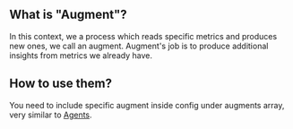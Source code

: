 What is "Augment"?
------------------
In this context, we a process which reads specific metrics and produces new ones, we call an augment.
Augment's job is to produce additional insights from metrics we already have.

How to use them?
----------------
You need to include specific augment inside config under augments array, very similar to [Agents](agents.md).


